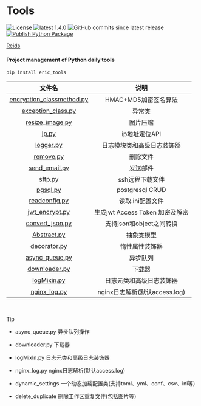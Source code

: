 # Tools
[![License](https://img.shields.io/:license-apache-blue.svg)](https://opensource.org/licenses/Apache-2.0)
![latest 1.4.0](https://img.shields.io/badge/latest-1.4.0-green.svg?style=flat)
![GitHub commits since latest release](https://img.shields.io/github/commits-since/eric-jxl/Tools/latest)
[![Publish Python Package](https://github.com/eric-jxl/Tools/actions/workflows/publish-pypi.yml/badge.svg)](https://github.com/eric-jxl/Tools/actions/workflows/publish-pypi.yml)


[Reids](https://eric-jxl.github.io/bak/index.html)

#### Project management of Python daily tools

```shell 
pip install eric_tools
```



|                                                                文件名                                                                |              说明               |
| :----------------------------------------------------------------------------------------------------------------------------------: | :-----------------------------: |
| [encryption_classmethod.py ](https://github.com/eric-jxl/Tools/blob/62f538a1d34df869722c68e3ea5df222bdd1605e/eric_tools/Abstract.py) |      HMAC+MD5加密签名算法       |
| [exception_class.py](https://github.com/eric-jxl/Tools/blob/62f538a1d34df869722c68e3ea5df222bdd1605e/eric_tools/exception_class.py)  |             异常类              |
|    [resize_image.py](https://github.com/eric-jxl/Tools/blob/62f538a1d34df869722c68e3ea5df222bdd1605e/eric_tools/resize_image.py)     |            图片压缩             |
|              [ip.py](https://github.com/eric-jxl/Tools/blob/62f538a1d34df869722c68e3ea5df222bdd1605e/eric_tools/ip.py)               |          ip地址定位API          |
|          [logger.py](https://github.com/eric-jxl/Tools/blob/62f538a1d34df869722c68e3ea5df222bdd1605e/eric_tools/logger.py)           |   日志模块类和高级日志装饰器    |
|          [remove.py](https://github.com/eric-jxl/Tools/blob/62f538a1d34df869722c68e3ea5df222bdd1605e/eric_tools/remove.py)           |            删除文件             |
|      [send_email.py](https://github.com/eric-jxl/Tools/blob/62f538a1d34df869722c68e3ea5df222bdd1605e/eric_tools/send_email.py)       |            发送邮件             |
|            [sftp.py](https://github.com/eric-jxl/Tools/blob/62f538a1d34df869722c68e3ea5df222bdd1605e/eric_tools/sftp.py)             |         ssh远程下载文件         |
|           [pgsql.py](https://github.com/eric-jxl/Tools/blob/62f538a1d34df869722c68e3ea5df222bdd1605e/eric_tools/pgsql.py)            |         postgresql CRUD         |
|      [readconfig.py](https://github.com/eric-jxl/Tools/blob/62f538a1d34df869722c68e3ea5df222bdd1605e/eric_tools/readconfig.py)       |        读取.ini配置文件         |
|     [jwt_encrypt.py](https://github.com/eric-jxl/Tools/blob/62f538a1d34df869722c68e3ea5df222bdd1605e/eric_tools/jwt_encrypt.py)      | 生成jwt Access Token 加密及解密 |
|    [convert_json.py](https://github.com/eric-jxl/Tools/blob/62f538a1d34df869722c68e3ea5df222bdd1605e/eric_tools/convert_json.py)     |    支持json和object之间转换     |
|        [Abstract.py](https://github.com/eric-jxl/Tools/blob/62f538a1d34df869722c68e3ea5df222bdd1605e/eric_tools/Abstract.py)         |           抽象类模型            |
|       [decorator.py](https://github.com/eric-jxl/Tools/blob/62f538a1d34df869722c68e3ea5df222bdd1605e/eric_tools/decorator.py)        |         惰性属性装饰器          |
|     [async_queue.py](https://github.com/eric-jxl/Tools/blob/62f538a1d34df869722c68e3ea5df222bdd1605e/eric_tools/async_queue.py)      |            异步队列             |
|      [downloader.py](https://github.com/eric-jxl/Tools/blob/62f538a1d34df869722c68e3ea5df222bdd1605e/eric_tools/downloader.py)       |             下载器              |
|        [logMixin.py](https://github.com/eric-jxl/Tools/blob/62f538a1d34df869722c68e3ea5df222bdd1605e/eric_tools/logMixin.py)         |    日志元类和高级日志装饰器     |
|       [nginx_log.py](https://github.com/eric-jxl/Tools/blob/62f538a1d34df869722c68e3ea5df222bdd1605e/eric_tools/nginx_log.py)        |  nginx日志解析(默认access.log)  |



​            

>[!TIP]
>
> * async_queue.py          异步队列操作
> 
> * downloader.py           下载器
> 
> * logMixIn.py             日志元类和高级日志装饰器
> 
> * nginx_log.py            nginx日志解析(默认access.log)
>
> * dynamic_settings        一个动态加载配置类(支持toml、yml、conf、csv、ini等)
>
> * delete_duplicate        删除工作区重复文件(包括图片等)
